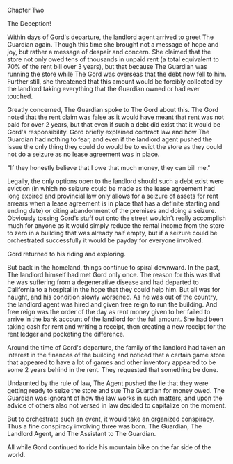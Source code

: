 
 

 

 

 

 

 

 

 

 

 


















Chapter Two


The Deception!

Within days of Gord's departure, the landlord agent arrived to greet The Guardian again.  Though this time she brought not a message of hope and joy, but rather a message of despair and concern. She claimed that the store not only owed tens of thousands in unpaid rent (a total equivalent to 70% of the rent bill over 3 years), but that because The Guardian was running the store while The Gord was overseas that the debt now fell to him.  Further still, she threatened that this amount would be forcibly collected by the landlord taking everything that the Guardian owned or had ever touched.

Greatly concerned, The Guardian spoke to The Gord about this. The Gord noted that the rent claim was false as it would have meant that rent was not paid for over 2 years, but that even if such a debt did exist that it would be Gord's responsibility. Gord briefly explained contract law and how The Guardian had nothing to fear, and even if the landlord agent pushed the issue the only thing they could do would be to evict the store as they could not do a seizure as no lease agreement was in place.  

"If they honestly believe that I owe that much money, they can bill me." 

Legally, the only options open to the landlord should such a debt exist were eviction (in which no seizure could be made as the lease agreement had long expired and provincial law only allows for a seizure of assets for rent arrears when a lease agreement is in place that has a definite starting and ending date) or citing abandonment of the premises and doing a seizure.  Obviously tossing Gord’s stuff out onto the street wouldn’t really accomplish much for anyone as it would simply reduce the rental income from the store to zero in a building that was already half empty, but if a seizure could be orchestrated successfully it would be payday for everyone involved.

Gord returned to his riding and exploring.

But back in the homeland, things continue to spiral downward. In the past, The landlord himself had met Gord only once. The reason for this was that he was suffering from a degenerative disease and had departed to California to a hospital in the hope that they could help him. But all was for naught, and his condition slowly worsened. As he was out of the country, the landlord agent was hired and given free reign to run the building. And free reign was the order of the day as rent money given to her failed to arrive in the bank account of the landlord for the full amount. She had been taking cash for rent and writing a receipt, then creating a new receipt for the rent ledger and pocketing the difference. 

Around the time of Gord's departure, the family of the landlord had taken an interest in the finances of the building  and noticed that a certain game store that appeared to have a lot of games and other inventory appeared to be some 2 years behind in the rent.  They requested that something be done. 

Undaunted by the rule of law, The Agent pushed the lie that they were getting ready to seize the store and sue The Guardian for money owed. The Guardian was ignorant of how the law works in such matters, and upon the advice of others also not versed in law decided to capitalize on the moment.  

But to orchestrate such an event, it would take an organized conspiracy.  Thus a fine conspiracy involving three was born.  The Guardian, The Landlord Agent, and The Assistant to The Guardian.

All while Gord continued to ride his mountain bike on the far side of the world.

 

    

 
 